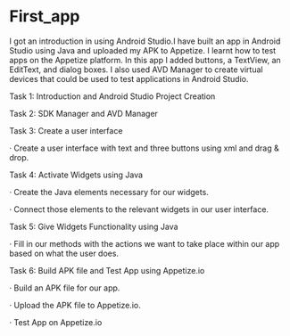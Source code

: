 # First_app


I got an introduction in using Android Studio.I have built an app in Android Studio using Java and uploaded my APK to Appetize. I learnt how to test apps on the Appetize platform. In this app I added buttons, a TextView, an EditText, and dialog boxes. I also used AVD Manager to create virtual devices that could be used to test applications in Android Studio.

Task 1: Introduction and Android Studio Project Creation


Task 2: SDK Manager and AVD Manager


Task 3: Create a user interface


·       Create a user interface with text and three buttons using xml and drag & drop.

Task 4: Activate Widgets using Java

·       Create the Java elements necessary for our widgets.

·       Connect those elements to the relevant widgets in our user interface.

Task 5: Give Widgets Functionality using Java


·       Fill in our methods with the actions we want to take place within our app based on what the user does. 

Task 6: Build APK file and Test App using Appetize.io

·       Build an APK file for our app.

·       Upload the APK file to Appetize.io.

·       Test App on Appetize.io
